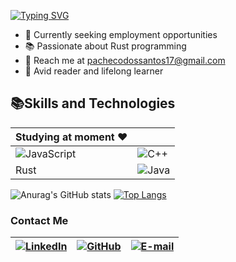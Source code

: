 [![Typing SVG](https://readme-typing-svg.herokuapp.com/?color=87CEFA&size=35&center=true&vCenter=true&width=1000&lines=Leonardo+Pacheco;Bem+vindo+ao+meu+perfil+do+GitHub+:%29)](https://git.io/typing-svg)

- 👔 Currently seeking employment opportunities
- 📚 Passionate about Rust programming
- 💌 Reach me at pachecodossantos17@gmail.com
- 📖 Avid reader and lifelong learner

## 📚Skills and Technologies 
| Studying at moment ❤️ |  |
| ----------| ------------ |
| ![JavaScript](https://img.shields.io/badge/JavaScript-000?style=for-the-badge&logo=javascript) | ![C++](https://img.shields.io/badge/C%2B%2B-000?style=for-the-badge&logo=c%2B%2B&logoColor=00599C) |
| Rust | ![Java](https://img.shields.io/badge/Java-000?style=for-the-badge&logo=java)| ![Linux](https://img.shields.io/badge/Linux-000?style=for-the-badge&logo=linux&logoColor=FCC624) |
![Anurag's GitHub stats](https://github-readme-stats.vercel.app/api?username=leonardopach&show_icons=true&theme=radical)
[![Top Langs](https://github-readme-stats.vercel.app/api/top-langs/?username=leonardopach&layout=donut-vertical)](https://github.com/anuraghazra/github-readme-stats)

### Contact Me
| [![LinkedIn](https://img.shields.io/badge/LinkedIn-000?style=for-the-badge&logo=linkedin&logoColor=0E76A8)](https://www.linkedin.com/in/leonardo-pacheco-dos-santos-7987aa178/) | [![GitHub](https://img.shields.io/badge/GitHbt-000?style=for-the-badge&logo=github&logoColor=white)](https://github.com/leonardopach) | [![E-mail](https://img.shields.io/badge/-Email-000?style=for-the-badge&logo=microsoft-outlook&logoColor=007BFF)](mailto:pachecodossantos17@gmail.com)|
| -------- | -------| -------|

